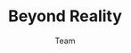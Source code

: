 ---
layout: home
title: "Beyond Reality"
subtitle: Team
bigimg:
- "/img/gregtech.png"
- "/img/clouds.png"
- "/img/crossroads.png"
- "/img/beyondreality.png"
---